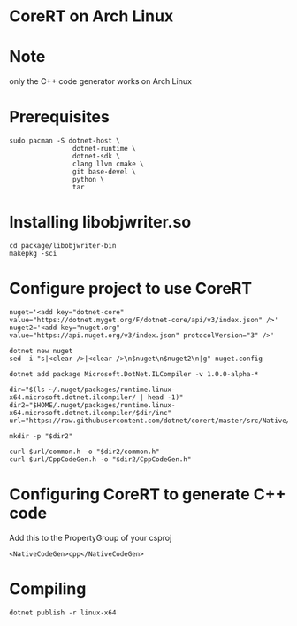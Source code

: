 # CoreRT on Arch Linux

# Note
only the C++ code generator works on Arch Linux

# Prerequisites
```
sudo pacman -S dotnet-host \
                dotnet-runtime \
                dotnet-sdk \
                clang llvm cmake \
                git base-devel \
                python \
                tar
```

# Installing libobjwriter.so
```
cd package/libobjwriter-bin
makepkg -sci
```

# Configure project to use CoreRT
```
nuget='<add key="dotnet-core" value="https://dotnet.myget.org/F/dotnet-core/api/v3/index.json" />'
nuget2='<add key="nuget.org" value="https://api.nuget.org/v3/index.json" protocolVersion="3" />'

dotnet new nuget
sed -i "s|<clear />|<clear />\n$nuget\n$nuget2\n|g" nuget.config

dotnet add package Microsoft.DotNet.ILCompiler -v 1.0.0-alpha-*

dir="$(ls ~/.nuget/packages/runtime.linux-x64.microsoft.dotnet.ilcompiler/ | head -1)"
dir2="$HOME/.nuget/packages/runtime.linux-x64.microsoft.dotnet.ilcompiler/$dir/inc"
url="https://raw.githubusercontent.com/dotnet/corert/master/src/Native/Bootstrap/"

mkdir -p "$dir2"

curl $url/common.h -o "$dir2/common.h"
curl $url/CppCodeGen.h -o "$dir2/CppCodeGen.h"
```

# Configuring CoreRT to generate C++ code
Add this to the PropertyGroup of your csproj

```
<NativeCodeGen>cpp</NativeCodeGen>
```

# Compiling
```
dotnet publish -r linux-x64
```

